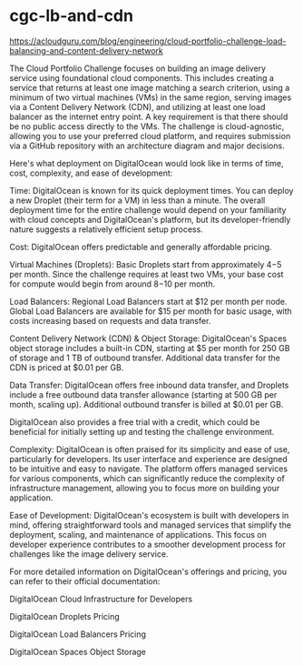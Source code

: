 # cgc-lb-and-cdn
https://acloudguru.com/blog/engineering/cloud-portfolio-challenge-load-balancing-and-content-delivery-network


The Cloud Portfolio Challenge focuses on building an image delivery service using foundational cloud components. This includes creating a service that returns at least one image matching a search criterion, using a minimum of two virtual machines (VMs) in the same region, serving images via a Content Delivery Network (CDN), and utilizing at least one load balancer as the internet entry point. A key requirement is that there should be no public access directly to the VMs. The challenge is cloud-agnostic, allowing you to use your preferred cloud platform, and requires submission via a GitHub repository with an architecture diagram and major decisions.

Here's what deployment on DigitalOcean would look like in terms of time, cost, complexity, and ease of development:

Time: DigitalOcean is known for its quick deployment times. You can deploy a new Droplet (their term for a VM) in less than a minute. The overall deployment time for the entire challenge would depend on your familiarity with cloud concepts and DigitalOcean's platform, but its developer-friendly nature suggests a relatively efficient setup process.

Cost: DigitalOcean offers predictable and generally affordable pricing.

Virtual Machines (Droplets): Basic Droplets start from approximately $4-$5 per month. Since the challenge requires at least two VMs, your base cost for compute would begin from around $8-$10 per month.

Load Balancers: Regional Load Balancers start at $12 per month per node. Global Load Balancers are available for $15 per month for basic usage, with costs increasing based on requests and data transfer.

Content Delivery Network (CDN) & Object Storage: DigitalOcean's Spaces object storage includes a built-in CDN, starting at $5 per month for 250 GB of storage and 1 TB of outbound transfer. Additional data transfer for the CDN is priced at $0.01 per GB.

Data Transfer: DigitalOcean offers free inbound data transfer, and Droplets include a free outbound data transfer allowance (starting at 500 GB per month, scaling up). Additional outbound transfer is billed at $0.01 per GB.

DigitalOcean also provides a free trial with a credit, which could be beneficial for initially setting up and testing the challenge environment.

Complexity: DigitalOcean is often praised for its simplicity and ease of use, particularly for developers. Its user interface and experience are designed to be intuitive and easy to navigate. The platform offers managed services for various components, which can significantly reduce the complexity of infrastructure management, allowing you to focus more on building your application.

Ease of Development: DigitalOcean's ecosystem is built with developers in mind, offering straightforward tools and managed services that simplify the deployment, scaling, and maintenance of applications. This focus on developer experience contributes to a smoother development process for challenges like the image delivery service.

For more detailed information on DigitalOcean's offerings and pricing, you can refer to their official documentation:

DigitalOcean Cloud Infrastructure for Developers

DigitalOcean Droplets Pricing

DigitalOcean Load Balancers Pricing

DigitalOcean Spaces Object Storage

